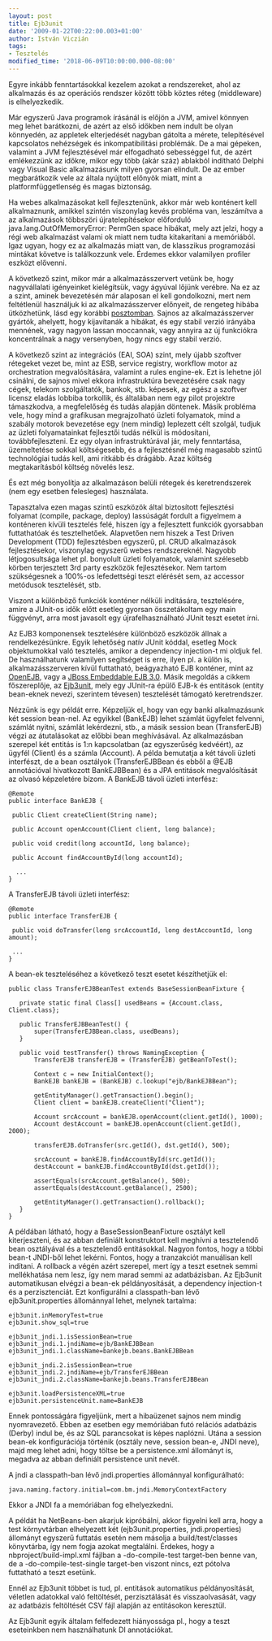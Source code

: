 ```yaml
---
layout: post
title: Ejb3unit
date: '2009-01-22T00:22:00.003+01:00'
author: István Viczián
tags:
- Tesztelés
modified_time: '2018-06-09T10:00:00.000-08:00'
---
```


Egyre inkább fenntartásokkal kezelem azokat a rendszereket, ahol az
alkalmazás és az operációs rendszer között több köztes réteg
(middleware) is elhelyezkedik.

Már egyszerű Java programok írásánál is előjön a JVM, amivel könnyen meg
lehet barátkozni, de azért az első időkben nem indult be olyan
könnyedén, az appletek elterjedését nagyban gátolta a mérete,
telepítésével kapcsolatos nehézségek és inkompatibilitási problémák. De
a mai gépeken, valamint a JVM fejlesztésével már elfogadható sebességgel
fut, de azért emlékezzünk az időkre, mikor egy több (akár száz) ablakból
indítható Delphi vagy Visual Basic alkalmazásunk milyen gyorsan
elindult. De az ember megbarátkozik vele az általa nyújtott előnyök
miatt, mint a platformfüggetlenség és magas biztonság.

Ha webes alkalmazásokat kell fejlesztenünk, akkor már web konténert kell
alkalmaznunk, amikkel szintén viszonylag kevés probléma van, leszámítva
a az alkalmazások többszöri újratelepítésekor előforduló
java.lang.OutOfMemoryError: PermGen space hibákat, mely azt jelzi, hogy
a régi web alkalmazást valami ok miatt nem tudta kitakarítani a
memóriából. Igaz ugyan, hogy ez az alkalmazás miatt van, de klasszikus
programozási mintákat követve is találkozzunk vele. Érdemes ekkor
valamilyen profiler eszközt elővenni.

A következő szint, mikor már a alkalmazásszervert vetünk be, hogy
nagyvállalati igényeinket kielégítsük, vagy ágyúval lőjünk verébre. Na
ez az a szint, aminek bevezetésén már alaposan el kell gondolkozni, mert
nem feltétlenül használjuk ki az alkalmazásszerver előnyeit, de rengeteg
hibába ütközhetünk, lásd egy korábbi
[posztomban](/2008/12/17/netbeans-65-es-glassfish-v2-ur2.html). Sajnos
az alkalmazásszerver gyártók, ahelyett, hogy kijavítanák a hibákat, és
egy stabil verzió irányába mennének, vagy nagyon lassan moccannak, vagy
annyira az új funkciókra koncentrálnak a nagy versenyben, hogy nincs egy
stabil verzió.

A következő szint az integrációs (EAI, SOA) szint, mely újabb szoftver
rétegeket vezet be, mint az ESB, service registry, workflow motor az
orchestration megvalósítására, valamint a rules engine-ek. Ezt is
lehetne jól csinálni, de sajnos mivel ekkora infrastruktúra bevezetésére
csak nagy cégek, telekom szolgáltatók, bankok, stb. képesek, az egész a
szoftver licensz eladás lobbiba torkollik, és általában nem egy pilot
projektre támaszkodva, a megfelelőség és tudás alapján döntenek. Másik
probléma vele, hogy mind a grafikusan megrajzolható üzleti folyamatok,
mind a szabály motorok bevezetése egy (nem mindig) leplezett célt
szolgál, tudjuk az üzleti folyamatainkat fejlesztői tudás nélkül is
módosítani, továbbfejleszteni. Ez egy olyan infrastruktúrával jár, mely
fenntartása, üzemeltetése sokkal költségesebb, és a fejlesztésnél még
magasabb szintű technológiai tudás kell, ami ritkább és drágább. Azaz
költség megtakarításból költség növelés lesz.

És ezt még bonyolítja az alkalmazáson belüli rétegek és keretrendszerek
(nem egy esetben felesleges) használata.

Tapasztalva ezen magas szintű eszközök által biztosított fejlesztési
folyamat (compile, package, deploy) lassúságát fordult a figyelmem a
konténeren kívüli tesztelés felé, hiszen így a fejlesztett funkciók
gyorsabban futtathatóak és tesztelhetőek. Alapvetően nem hiszek a Test
Driven Development (TDD) fejlesztésben egyszerű, pl. CRUD alkalmazások
fejlesztésekor, viszonylag egyszerű webes rendszereknél. Nagyobb
létjogosultsága lehet pl. bonyolult üzleti folyamatok, valamint
szélesebb körben terjesztett 3rd party eszközök fejlesztésekor. Nem
tartom szükségesnek a 100%-os lefedettségi teszt elérését sem, az
accessor metódusok tesztelését, stb.

Viszont a különböző funkciók konténer nélküli indítására, tesztelésére,
amire a JUnit-os idők előtt esetleg gyorsan összetákoltam egy main
függvényt, arra most javasolt egy újrafelhasználható JUnit teszt esetet
írni.

Az EJB3 komponensek tesztelésére különböző eszközök állnak a
rendelkezésünkre. Egyik lehetőség natív JUnit kóddal, esetleg Mock
objektumokkal való tesztelés, amikor a dependency injection-t mi oldjuk
fel. De használhatunk valamilyen segítséget is erre, ilyen pl. a külön
is, alkalmazásszerveren kívül futtatható, beágyazható EJB konténer, mint
az [OpenEJB](http://openejb.apache.org/), vagy a [JBoss Embeddable EJB
3.0](http://docs.jboss.org/ejb3/embedded/embedded.html). Másik megoldás
a cikkem főszereplője, az
[Ejb3unit](http://ejb3unit.sourceforge.net/index.html), mely egy
JUnit-ra épülő EJB-k és entitások (entity bean-eknek nevezi, szerintem
tévesen) tesztelését támogató keretrendszer.

Nézzünk is egy példát erre. Képzeljük el, hogy van egy banki
alkalmazásunk két session bean-nel. Az egyikkel (BankEJB) lehet számlát
ügyfelet felvenni, számlát nyitni, számlát lekérdezni, stb., a másik
session bean (TransferEJB) végzi az átutalásokat az előbbi bean
meghívásával. Az alkalmazásban szerepel két entitás is 1:n kapcsolatban
(az egyszerűség kedvéért), az ügyfél (Client) és a számla (Account). A
példa bemutatja a két távoli üzleti interfészt, de a bean osztályok
(TransferEJBBean és ebből a @EJB annotációval hivatkozott BankEJBBean)
és a JPA entitások megvalósítását az olvasó képzeletére bízom. A BankEJB
távoli üzleti interfész:

```
@Remote
public interface BankEJB {

 public Client createClient(String name);

 public Account openAccount(Client client, long balance);

 public void credit(long accountId, long balance);

 public Account findAccountById(long accountId);

  ...
}
```

A TransferEJB távoli üzleti interfész:

```
@Remote
public interface TransferEJB {

 public void doTransfer(long srcAccountId, long destAccountId, long amount);

 ...
}
```

A bean-ek teszteléséhez a következő teszt esetet készíthetjük el:

```
public class TransferEJBBeanTest extends BaseSessionBeanFixture {

   private static final Class[] usedBeans = {Account.class, Client.class};

   public TransferEJBBeanTest() {
       super(TransferEJBBean.class, usedBeans);
   }

   public void testTransfer() throws NamingException {
       TransferEJB transferEJB = (TransferEJB) getBeanToTest();

       Context c = new InitialContext();
       BankEJB bankEJB = (BankEJB) c.lookup("ejb/BankEJBBean");

       getEntityManager().getTransaction().begin();
       Client client = bankEJB.createClient("Client");

       Account srcAccount = bankEJB.openAccount(client.getId(), 1000);
       Account destAccount = bankEJB.openAccount(client.getId(), 2000);

       transferEJB.doTransfer(src.getId(), dst.getId(), 500);

       srcAccount = bankEJB.findAccountById(src.getId());
       destAccount = bankEJB.findAccountById(dst.getId());

       assertEquals(srcAccount.getBalance(), 500);
       assertEquals(destAccount.getBalance(), 2500);

       getEntityManager().getTransaction().rollback();
   }
}
```

A példában látható, hogy a BaseSessionBeanFixture osztályt kell
kiterjeszteni, és az abban definiált konstruktort kell meghívni a
tesztelendő bean osztályával és a tesztelendő entitásokkal. Nagyon
fontos, hogy a többi bean-t JNDI-ből lehet lekérni. Fontos, hogy a
tranzakciót manuálisan kell indítani. A rollback a végén azért szerepel,
mert így a teszt esetnek semmi mellékhatása nem lesz, így nem marad
semmi az adatbázisban. Az Ejb3unit automatikusan elvégzi a bean-ek
példányosítását, a dependency injection-t és a perzisztenciát. Ezt
konfigurálni a classpath-ban lévő ejb3unit.properties állománnyal lehet,
melynek tartalma:

    ejb3unit.inMemoryTest=true
    ejb3unit.show_sql=true

    ejb3unit_jndi.1.isSessionBean=true
    ejb3unit_jndi.1.jndiName=ejb/BankEJBBean
    ejb3unit_jndi.1.className=bankejb.beans.BankEJBBean

    ejb3unit_jndi.2.isSessionBean=true
    ejb3unit_jndi.2.jndiName=ejb/TransferEJBBean
    ejb3unit_jndi.2.className=bankejb.beans.TransferEJBBean

    ejb3unit.loadPersistenceXML=true
    ejb3unit.persistenceUnit.name=BankEJB

Ennek pontosságára figyeljünk, mert a hibaüzenet sajnos nem mindig
nyomravezető. Ebben az esetben egy memóriában futó relációs adatbázis
(Derby) indul be, és az SQL parancsokat is képes naplózni. Utána a
session bean-ek konfigurációja történik (osztály neve, session bean-e,
JNDI neve), majd meg lehet adni, hogy töltse be a persistence.xml
állományt is, megadva az abban definiált persistence unit nevét.

A jndi a classpath-ban lévő jndi.properties állománnyal konfigurálható:

    java.naming.factory.initial=com.bm.jndi.MemoryContextFactory

Ekkor a JNDI fa a memóriában fog elhelyezkedni.

A példát ha NetBeans-ben akarjuk kipróbálni, akkor figyelni kell arra,
hogy a test környvtárban elhelyezett két (ejb3unit.properties,
jndi.properties) állományt egyszerű futtatás esetén nem másolja a
build/test/classes könyvtárba, így nem fogja azokat megtalálni. Érdekes,
hogy a nbproject/build-impl.xml fájlban a -do-compile-test target-ben
benne van, de a -do-compile-test-single target-ben viszont nincs, ezt
pótolva futtatható a teszt esetünk.

Ennél az Ejb3unit többet is tud, pl. entitások automatikus
példányosítását, véletlen adatokkal való feltöltését, perzisztálását és
visszaolvasását, vagy az adatbázis feltöltését CSV fájl alapján az
entitásokon keresztül.

Az Ejb3unit egyik általam felfedezett hiányossága pl., hogy a teszt
eseteinkben nem használhatunk DI annotációkat.

